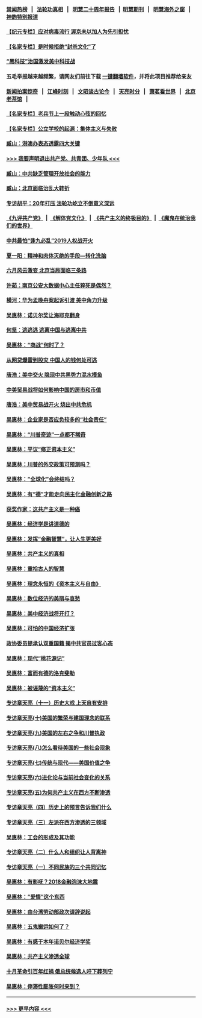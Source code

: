 #### [禁闻热榜](热点新闻.md?=0)  &nbsp;&nbsp;|&nbsp;&nbsp; [法轮功真相](https://github.com/gfw-breaker/truth/blob/master/README.md?=0) &nbsp;&nbsp;|&nbsp;&nbsp; [明慧二十周年报告](https://github.com/gfw-breaker/mh-reports/blob/master/README.md?=0) &nbsp;&nbsp;|&nbsp;&nbsp;[明慧期刊](https://github.com/gfw-breaker/mh-qikan) &nbsp;&nbsp;|&nbsp;&nbsp; [明慧海外之窗](https://github.com/gfw-breaker/mh-news/blob/master/README.md?=0) &nbsp;&nbsp;|&nbsp;&nbsp; [神韵特别报道](https://github.com/gfw-breaker/mh-news/blob/master/shenyun.md?=0)
#### [【纪元专栏】应对病毒流行 渥京未以加人为先引担忧](../pages/nsc423/n11875714.md?t=03131602) 
#### [【名家专栏】是时候拒绝“封杀文化”了](../pages/nsc423/n11814093.md?t=03131602) 
#### [“黑科技”治国激发美中科技战](../pages/nsc423/n11638056.md?t=03131602) 
#### 五毛举报越来越频繁，请网友们前往下载 [一键翻墙软件](https://github.com/gfw-breaker/ssr-accounts)，并将此项目推荐给亲友
#### [新闻拍案惊奇](https://github.com/gfw-breaker/banned-news/blob/master/pages/link4.md) &nbsp;&nbsp;|&nbsp;&nbsp; [江峰时刻](https://github.com/gfw-breaker/banned-news/blob/master/pages/link4.md) &nbsp;&nbsp;|&nbsp;&nbsp; [文昭谈古论今](https://github.com/gfw-breaker/banned-news/blob/master/pages/link4.md) &nbsp;&nbsp;|&nbsp;&nbsp; [天亮时分](https://github.com/gfw-breaker/banned-news/blob/master/pages/link4.md) &nbsp;&nbsp;|&nbsp;&nbsp; [萧茗看世界](https://github.com/gfw-breaker/banned-news/blob/master/pages/link4.md) &nbsp;&nbsp;|&nbsp;&nbsp; [北京老茶馆](https://github.com/gfw-breaker/banned-news/blob/master/pages/link4.md) &nbsp;&nbsp;|&nbsp;&nbsp; 
#### [【名家专栏】老兵节上一段触动心弦的回忆](../pages/nsc423/n11646016.md?t=03131602) 
#### [【名家专栏】公立学校的起源：集体主义与失败](../pages/nsc423/n11601833.md?t=03131602) 
#### [臧山：港澳办表态透露四大关键](../pages/nsc423/n11421628.md?t=03131602) 
#### [>>> 我要声明退出共产党、共青团、少年队 <<<](https://github.com/begood0513/goodnews/blob/master/quit/letter.md) 
#### [臧山：中共缺乏管理开放社会的能力](../pages/nsc423/n11407457.md?t=03131602) 
#### [臧山：北京面临治乱大转折](../pages/nsc423/n11406895.md?t=03131602) 
#### [专访胡平：20年打压 法轮功屹立不倒意义深远](../pages/nsc423/n11398800.md?t=03131602) 
#### [《九评共产党》](https://github.com/begood0513/9ping.md/blob/master/README.md) &nbsp;|&nbsp; [《解体党文化》](../../../../jtdwh.md/blob/master/README.md)  &nbsp;|&nbsp; [《共产主义的终极目的》](../../../../gczydzjmd.md/blob/master/README.md) &nbsp;|&nbsp; [《魔鬼在统治我们的世界》](../../../../mgztzwmdsj.md/blob/master/README.md) 
#### [中共最怕“逢九必乱”2019人权战开火](../pages/nsc423/n11385248.md?t=03131602) 
#### [夏一阳：精神和肉体灭绝的手段—转化洗脑](../pages/nsc423/n11368250.md?t=03131602) 
#### [六月风云激变 北京当局面临三条路](../pages/nsc423/n11313668.md?t=03131602) 
#### [许茹：南京公安大数据中心主任猝死是偶然？](../pages/nsc423/n11064744.md?t=03131602) 
#### [横河：华为孟晚舟案起诉引渡 美中角力升级](../pages/nsc423/n11027230.md?t=03131602) 
#### [吴惠林：诺贝尔奖让海耶克翻身](../pages/nsc423/n10890049.md?t=03131602) 
#### [何坚：逃逃逃 逃离中国与逃离中共](../pages/nsc423/n10592891.md?t=03131602) 
#### [吴惠林：“商战”何时了？](../pages/nsc423/n10573558.md?t=03131602) 
#### [从网贷爆雷到股灾 中国人的钱何处可逃](../pages/nsc423/n10572800.md?t=03131602) 
#### [唐浩：美中交火 隐现中共黑势力混水摸鱼](../pages/nsc423/n10544040.md?t=03131602) 
#### [中美贸易战将如何影响中国的房市和币值](../pages/nsc423/n10543697.md?t=03131602) 
#### [唐浩：美中贸易战开火 烧出中共危机](../pages/nsc423/n10540126.md?t=03131602) 
#### [吴惠林：企业家是否应负较多的“社会责任”](../pages/nsc423/n10535022.md?t=03131602) 
#### [吴惠林：“川普奇迹”一点都不稀奇](../pages/nsc423/n10512808.md?t=03131602) 
#### [吴惠林：平议“修正资本主义”](../pages/nsc423/n10495724.md?t=03131602) 
#### [吴惠林：川普的外交政策可预测吗？](../pages/nsc423/n10462387.md?t=03131602) 
#### [吴惠林：“全球化”会终结吗？](../pages/nsc423/n10452838.md?t=03131602) 
#### [吴惠林：有“德”才能走向民主化金融创新之路](../pages/nsc423/n10432292.md?t=03131602) 
#### [获奖作家：这共产主义是一种癌](../pages/nsc423/n10431541.md?t=03131602) 
#### [吴惠林：经济学是讲道德的](../pages/nsc423/n10398014.md?t=03131602) 
#### [吴惠林：发挥“金融智慧”，让人生更美好](../pages/nsc423/n10375019.md?t=03131602) 
#### [吴惠林：共产主义的真相](../pages/nsc423/n10351394.md?t=03131602) 
#### [吴惠林：重拾古人的智慧](../pages/nsc423/n10337691.md?t=03131602) 
#### [吴惠林：理念永恒的《资本主义与自由》](../pages/nsc423/n10316274.md?t=03131602) 
#### [吴惠林：数位经济的美丽与哀愁](../pages/nsc423/n10292946.md?t=03131602) 
#### [吴惠林：美中经济战将开打？](../pages/nsc423/n10258825.md?t=03131602) 
#### [吴惠林：可怕的中国经济扩张](../pages/nsc423/n10219147.md?t=03131602) 
#### [政协委员提承认双重国籍 揭中共官员过客心态](../pages/nsc423/n10208809.md?t=03131602) 
#### [吴惠林：现代“桃花源记”](../pages/nsc423/n10185234.md?t=03131602) 
#### [吴惠林：富而有德的洛克斐勒](../pages/nsc423/n10142264.md?t=03131602) 
#### [吴惠林：被诬蔑的“资本主义”](../pages/nsc423/n10124816.md?t=03131602) 
#### [专访章天亮（十一）历史大戏 上天自有安排](../pages/nsc423/n10094905.md?t=03131602) 
#### [专访章天亮(十)美国的繁荣与建国理念的联系](../pages/nsc423/n10094899.md?t=03131602) 
#### [专访章天亮(九)美国的左右之争和川普执政](../pages/nsc423/n10094889.md?t=03131602) 
#### [专访章天亮(八)怎么看待美国的一些社会现象](../pages/nsc423/n10094857.md?t=03131602) 
#### [专访章天亮(七)传统与现代——美国价值之争](../pages/nsc423/n10093140.md?t=03131602) 
#### [专访章天亮(六)进化论与当前社会变化的关系](../pages/nsc423/n10092036.md?t=03131602) 
#### [专访章天亮(五)为何共产主义在西方不断渗透](../pages/nsc423/n10083620.md?t=03131602) 
#### [专访章天亮（四）历史上的预言告诉我们什么](../pages/nsc423/n10083606.md?t=03131602) 
#### [专访章天亮（三）左派在西方渗透的三领域](../pages/nsc423/n10081115.md?t=03131602) 
#### [吴惠林：工会的形成及其功能](../pages/nsc423/n10080633.md?t=03131602) 
#### [专访章天亮（二）什么人和组织让人背离神](../pages/nsc423/n10076637.md?t=03131602) 
#### [专访章天亮（一）不同民族的三个共同记忆](../pages/nsc423/n10074188.md?t=03131602) 
#### [吴惠林：有影呒？2018金融泡沫大地震](../pages/nsc423/n10040534.md?t=03131602) 
#### [吴惠林：“爱情”这个东西](../pages/nsc423/n10019423.md?t=03131602) 
#### [吴惠林：由台湾劳动部政次请辞说起](../pages/nsc423/n9979679.md?t=03131602) 
#### [吴惠林：五鬼搬运如何了？](../pages/nsc423/n9925338.md?t=03131602) 
#### [吴惠林：有感于本年诺贝尔经济学奖](../pages/nsc423/n9871883.md?t=03131602) 
#### [吴惠林：共产主义渗透全球](../pages/nsc423/n9812748.md?t=03131602) 
#### [十月革命引百年红祸 俄总统候选人吁下葬列宁](../pages/nsc423/n9810182.md?t=03131602) 
#### [吴惠林：停滞性膨胀何时来到？](../pages/nsc423/n9764136.md?t=03131602) 

----
#### [ >>> 更早内容 <<< ](../indexes/nsc423-earlier.md)
